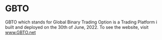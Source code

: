 # GBTO
GBTO which stands for Global Binary Trading Option is a Trading Platform i built and deployed on the 30th of June, 2022. To see the website, visit www.GBTO.net
